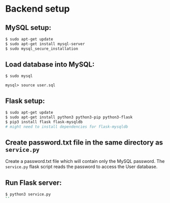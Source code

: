 # Backend setup

## MySQL setup:

```bash
$ sudo apt-get update
$ sudo apt-get install mysql-server
$ sudo mysql_secure_installation
```

## Load database into MySQL:


```bash
$ sudo mysql
```
```
mysql> source user.sql
```

## Flask setup:

```bash
$ sudo apt-get update
$ sudo apt-get install python3 python3-pip python3-flask
$ pip3 install flask flask-mysqldb 
# might need to install dependencies for flask-mysqldb
```

## Create password.txt file in the same directory as `service.py`

Create a password.txt file which will contain only the MySQL password.
The `service.py` flask script reads the password to access the User database.

## Run Flask server:

```bash
$ python3 service.py
``
